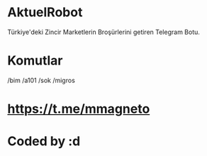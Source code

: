 # AktuelRobot
Türkiye'deki Zincir Marketlerin Broşürlerini getiren Telegram Botu. 

# Komutlar

/bim
/a101
/sok
/migros

# https://t.me/mmagneto

# Coded by :d
